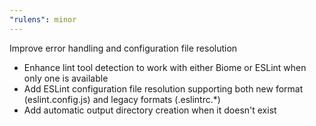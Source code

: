 ```yaml
---
"rulens": minor
---
```


Improve error handling and configuration file resolution

- Enhance lint tool detection to work with either Biome or ESLint when only one is available
- Add ESLint configuration file resolution supporting both new format (eslint.config.js) and legacy formats (.eslintrc.*)
- Add automatic output directory creation when it doesn't exist